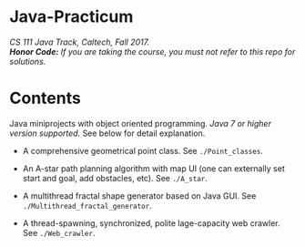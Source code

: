# Java-Practicum
*CS 111 Java Track, Caltech, Fall 2017.*  
*__Honor Code:__ If you are taking the course, you must not refer to this repo for solutions.*

# Contents
Java miniprojects with object oriented programming. *Java 7 or higher version supported.* See below for detail explanation.

* A comprehensive geometrical point class. See `./Point_classes`.

* An A-star path planning algorithm with map UI (one can externally set start and goal, add obstacles, etc). See `./A_star`.

* A multithread fractal shape generator based on Java GUI. See `./Multithread_fractal_generator`. 

* A thread-spawning, synchronized, polite lage-capacity web crawler. See `./Web_crawler`.
